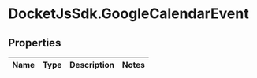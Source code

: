 # DocketJsSdk.GoogleCalendarEvent

## Properties
Name | Type | Description | Notes
------------ | ------------- | ------------- | -------------


